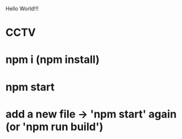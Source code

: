 Hello World!!!

# CCTV

# npm i (npm install)
# npm start

# add a new file -> 'npm start' again (or 'npm run build')
